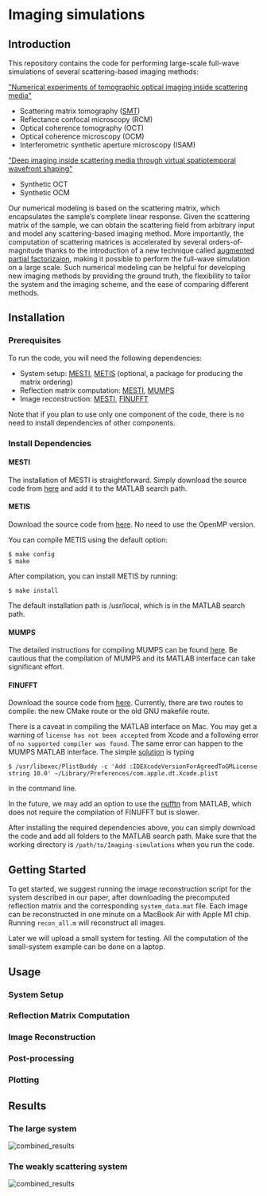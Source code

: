 # Imaging simulations

## Introduction
This repository contains the code for performing large-scale full-wave simulations of several scattering-based imaging methods:

["Numerical experiments of tomographic optical imaging inside scattering media"](https://arxiv.org/abs/2308.07244)  
- Scattering matrix tomography ([SMT](https://arxiv.org/abs/2306.08793))
- Reflectance confocal microscopy (RCM)
- Optical coherence tomography (OCT)
- Optical coherence microscopy (OCM)
- Interferometric synthetic aperture microscopy (ISAM)

["Deep imaging inside scattering media through virtual spatiotemporal wavefront shaping"](https://arxiv.org/abs/2306.08793)
- Synthetic OCT
- Synthetic OCM

Our numerical modeling is based on the scattering matrix, which encapsulates the sample’s complete linear response. Given the scattering matrix of the sample, we can obtain the scattering field from arbitrary input and model any scattering-based imaging method. More importantly, the computation of scattering matrices is accelerated by several orders-of-magnitude thanks to the introduction of a new technique called [augmented partial factorizaion](https://www.nature.com/articles/s43588-022-00370-6), making it possible to perform the full-wave simulation on a large scale. Such numerical modeling can be helpful for developing new imaging methods by providing the ground truth, the flexibility to tailor the system and the imaging scheme, and the ease of comparing different methods.

## Installation

### Prerequisites
To run the code, you will need the following dependencies:

- System setup: [MESTI](https://github.com/complexphoton/MESTI.m), [METIS](http://glaros.dtc.umn.edu/gkhome/metis/metis/overview) (optional, a package for producing the matrix ordering)
- Reflection matrix computation: [MESTI](https://github.com/complexphoton/MESTI.m), [MUMPS](https://mumps-solver.org/index.php)
- Image reconstruction: [MESTI](https://github.com/complexphoton/MESTI.m), [FINUFFT](https://finufft.readthedocs.io/en/latest/)

Note that if you plan to use only one component of the code, there is no need to install dependencies of other components.

### Install Dependencies

#### MESTI

The installation of MESTI is straightforward. Simply download the source code from [here](https://github.com/complexphoton/MESTI.m/tree/main/src) and add it to the MATLAB search path.

#### METIS

Download the source code from [here](http://glaros.dtc.umn.edu/gkhome/metis/metis/download). No need to use the OpenMP version.

You can compile METIS using the default option:
```
$ make config
$ make
```

After compilation, you can install METIS by running:
```
$ make install
```
The default installation path is /usr/local, which is in the MATLAB search path.

#### MUMPS

The detailed instructions for compiling MUMPS can be found [here](https://github.com/complexphoton/MESTI.m/tree/main/mumps). Be cautious that the compilation of MUMPS and its MATLAB interface can take significant effort. 

#### FINUFFT

Download the source code from [here](https://github.com/flatironinstitute/finufft). Currently, there are two routes to compile: the new CMake route or the old GNU makefile route. 

There is a caveat in compiling the MATLAB interface on Mac. You may get a warning of ```license has not been accepted``` from Xcode and a following error of ```no supported compiler was found```. The same error can happen to the MUMPS MATLAB interface. The simple [solution](https://finufft.readthedocs.io/en/latest/install.html#the-clang-route-default) is typing 

```
$ /usr/libexec/PlistBuddy -c 'Add :IDEXcodeVersionForAgreedToGMLicense string 10.0' ~/Library/Preferences/com.apple.dt.Xcode.plist
```
in the command line. 

In the future, we may add an option to use the [nufftn](https://www.mathworks.com/help/matlab/ref/double.nufftn.html) from MATLAB, which does not require the compilation of FINUFFT but is slower.

After installing the required dependencies above, you can simply download the code and add all folders to the MATLAB search path. Make sure that the working directory is ```/path/to/Imaging-simulations``` when you run the code.

## Getting Started
To get started, we suggest running the image reconstruction script for the system described in our paper, after downloading the precomputed reflection matrix and the corresponding ```system_data.mat``` file. Each image can be reconstructed in one minute on a MacBook Air with Apple M1 chip. Running ```recon_all.m``` will reconstruct all images.

Later we will upload a small system for testing. All the computation of the small-system example can be done on a laptop.

## Usage

### System Setup

### Reflection Matrix Computation

### Image Reconstruction

### Post-processing

### Plotting


## Results

### The large system

![combined_results](./figs/large_system/reconstructed_images/combined_results.jpg)
### The weakly scattering system

![combined_results](./figs/large_system_no_weak/reconstructed_images/combined_results.jpg)
